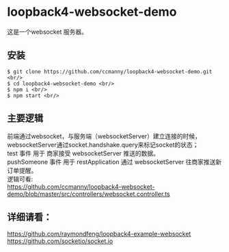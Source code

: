 # loopback4-websocket-demo

这是一个websocket 服务器。

## 安装
    $ git clone https://github.com/ccmanny/loopback4-websocket-demo.git  <br/>
    $ cd loopback4-websocket-demo <br/>
    $ npm i <br/>
    $ npm start <br/>

## 主要逻辑
前端通过websocket，与服务端（websocketServer）建立连接的时候，websocketServer通过socket.handshake.query来标记socket的状态；<br/>
test 事件 用于 商家接受 websocketServer 推送的数据。<br/>
pushSomeone 事件 用于 restApplication 通过 websocketServer 往商家推送新订单提醒。 <br/>
逻辑可看:<br/>
https://github.com/ccmanny/loopback4-websocket-demo/blob/master/src/controllers/websocket.controller.ts<br/>

## 详细请看：

https://github.com/raymondfeng/loopback4-example-websocket <br/>
https://github.com/socketio/socket.io <br/>
